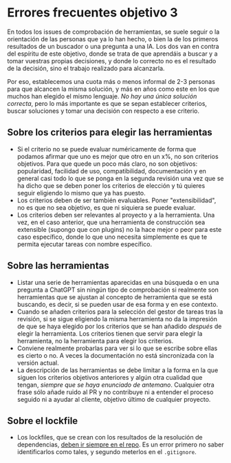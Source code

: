 # Errores frecuentes objetivo 3

En todos los issues de comprobación de herramientas, se suele seguir o la
orientación de las personas que ya lo han hecho, o bien la de los primeros
resultados de un buscador o una pregunta a una IA. Los dos van en contra del
espíritu de este objetivo, donde se trata de que aprendáis a buscar y a tomar
vuestras propias decisiones, y donde lo correcto no es el resultado de la
decisión, sino el trabajo realizado para alcanzarla.

Por eso, establecemos una cuota más o menos informal de 2-3 personas para que
alcancen la misma solución, y más en años como este en los que muchos han
elegido el mismo lenguaje. *No hay una única solución correcta*, pero lo más
importante es que se sepan establecer criterios, buscar soluciones y tomar una
decisión con respecto a ese criterio.

## Sobre los criterios para elegir las herramientas

* Si el criterio no se puede evaluar numéricamente de forma que podamos afirmar
  que uno es mejor que otro en un x%, no son criterios objetivos. Para que quede
  un poco más claro, no son objetivos: popularidad, facilidad de uso,
  compatibilidad, documentación y en general casi todo lo que se ponga en la
  segunda revisión una vez que se ha dicho que se deben poner los criterios de
  elección y tú quieres seguir eligiendo lo mismo que ya has puesto.
* Los criterios deben de ser también evaluables. Poner "extensibilidad", no es
  que no sea objetivo, es que ni siquiera se puede evaluar.
* Los criterios deben ser relevantes al proyecto y a la herramienta. Una vez, en
  el caso anterior, que una herramienta de construcción sea extensible (supongo
  que con plugins) no la hace mejor o peor para este caso específico, donde lo
  que uno necesita simplemente es que te permita ejecutar tareas con nombre
  específico.

## Sobre las herramientas

* Listar una serie de herramientas aparecidas en una búsqueda o en una pregunta
  a ChatGPT sin ningún tipo de comprobación si realmente son herramientas que se
  ajustan al concepto de herramienta que se está buscando, es decir, si se
  pueden usar de esa forma y en ese contexto.
* Cuando se añaden criterios para la selección del gestor de tareas tras la
  revisión, si se sigue eligiendo la misma herramienta no da la impresión de que
  se haya elegido por los criterios que se han añadido *después* de elegir la
  herramienta. Los criterios tienen que servir para elegir la herramienta, no la
  herramienta para elegir los criterios.
* Conviene realmente probarlas para ver si lo que se escribe sobre ellas es
  cierto o no. A veces la documentación no está sincronizada con la versión
  actual.
* La descripción de las herramientas se debe limitar a la forma en la que siguen
  los criterios objetivos anteriores y algún otra cualidad que tengan, *siempre
  que se haya enunciado de antemano*. Cualquier otra frase sólo añade ruido al
  PR y no contribuye ni a entender el proceso seguido ni a ayudar al cliente,
  objetivo último de cualquier proyecto.

## Sobre el lockfile

* Los lockfiles, que se crean con los resultados de la resolución de
  dependencias, [deben ir siempre en el
  repo](https://classic.yarnpkg.com/blog/2016/11/24/lockfiles-for-all/). Es un
  error primero no saber identificarlos como tales, y segundo meterlos en el
  `.gitignore`.
